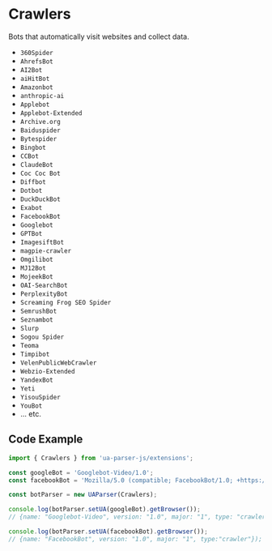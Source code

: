 # Crawlers

Bots that automatically visit websites and collect data.

- `360Spider` 
- `AhrefsBot` 
- `AI2Bot`
- `aiHitBot`
- `Amazonbot`
- `anthropic-ai` 
- `Applebot`
- `Applebot-Extended` 
- `Archive.org` 
- `Baiduspider` 
- `Bytespider` 
- `Bingbot` 
- `CCBot` 
- `ClaudeBot` 
- `Coc Coc Bot`
- `Diffbot` 
- `Dotbot` 
- `DuckDuckBot` 
- `Exabot` 
- `FacebookBot` 
- `Googlebot` 
- `GPTBot`
- `ImagesiftBot`
- `magpie-crawler`
- `Omgilibot` 
- `MJ12Bot` 
- `MojeekBot` 
- `OAI-SearchBot` 
- `PerplexityBot`
- `Screaming Frog SEO Spider` 
- `SemrushBot` 
- `Seznambot`
- `Slurp` 
- `Sogou Spider`
- `Teoma`
- `Timpibot`
- `VelenPublicWebCrawler`
- `Webzio-Extended` 
- `YandexBot` 
- `Yeti` 
- `YisouSpider`
- `YouBot`
- ... etc.

## Code Example

```js
import { Crawlers } from 'ua-parser-js/extensions';

const googleBot = 'Googlebot-Video/1.0';
const facebookBot = 'Mozilla/5.0 (compatible; FacebookBot/1.0; +https://developers.facebook.com/docs/sharing/webmasters/facebookbot/)';

const botParser = new UAParser(Crawlers);

console.log(botParser.setUA(googleBot).getBrowser());
// {name: "Googlebot-Video", version: "1.0", major: "1", type: "crawler"});

console.log(botParser.setUA(facebookBot).getBrowser());
// {name: "FacebookBot", version: "1.0", major: "1", type:"crawler"});
```